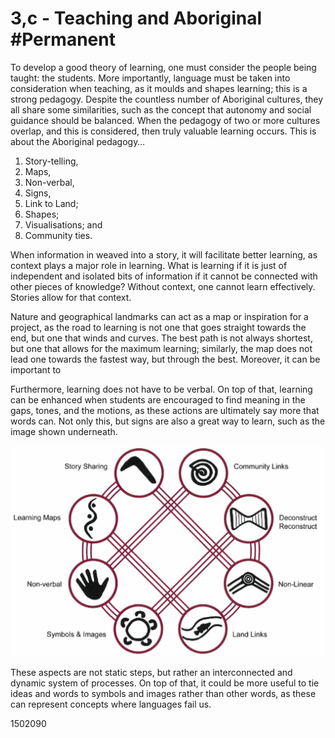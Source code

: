 # 3,c - Teaching and Aboriginal #Permanent 
To develop a good theory of learning, one must consider the people being taught: the students. More importantly, language must be taken into consideration when teaching, as it moulds and shapes learning; this is a strong pedagogy. Despite the countless number of Aboriginal cultures, they all share some similarities, such as the concept that autonomy and social guidance should be balanced. When the pedagogy of two or more cultures overlap, and this is considered, then truly valuable learning occurs. This is about the Aboriginal pedagogy…
1. Story-telling,
2. Maps,
3. Non-verbal,
4. Signs,
5. Link to Land;
6. Shapes;
7. Visualisations; and
8. Community ties.

When information in weaved into a story, it will facilitate better learning, as context plays a major role in learning. What is learning if it is just of independent and isolated bits of information if it cannot be connected with other pieces of knowledge? Without context, one cannot learn effectively. Stories allow for that context.

Nature and geographical landmarks can act as a map or inspiration for a project, as the road to learning is not one that goes straight towards the end, but one that winds and curves. The best path is not always shortest, but one that allows for the maximum learning; similarly, the map does not lead one towards the fastest way, but through the best. Moreover, it can be important to 

Furthermore, learning does not have to be verbal. On top of that, learning can be enhanced when students are encouraged to find meaning in the gaps, tones, and the motions, as these actions are ultimately say more that words can. Not only this,  but signs are also a great way to learn, such as the image shown underneath.

![Eight-Ways](../../_screenshots/Eight-Ways.png)

These aspects are not static steps, but rather an interconnected and dynamic system of processes. On top of that, it could be more useful to tie ideas and words to symbols and images rather than other words, as these can represent concepts where languages fail us.



1502090